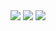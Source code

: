 
<img src="https://capsule-render.vercel.app/api?type=waving&height=300&color=gradient&text=Han's%20Gitbub!&fontAlign=51&fontAlignY=50&section=header&reversal=false&fontColor=333333&strokeWidth=0&descAlign=60&descAlignY=60" />
<img src="https://capsule-render.vercel.app/api?type=waving&height=60&color=gradient&fontAlign=50&fontAlignY=45&section=footer&reversal=false&fontColor=333333&strokeWidth=0&descAlign=60&descAlignY=60" />
<picture>
  <source
    srcset="https://github-readme-stats.vercel.app/api?username=seungeunhan&show_icons=true&theme=dark"
    media="(prefers-color-scheme: dark)"
  />
  <img src="https://github-readme-stats.vercel.app/api?username=seungeunhan&show_icons=true" />
</picture>

